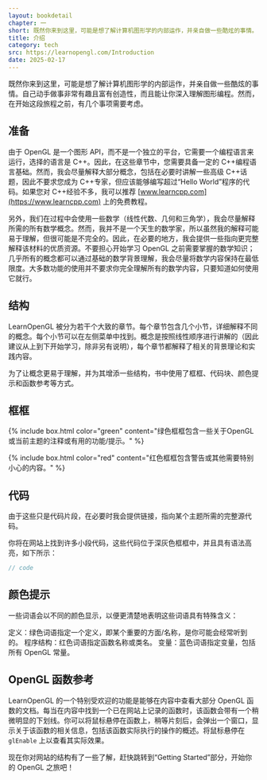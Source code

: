 ```yaml
---
layout: bookdetail
chapter: 一
short: 既然你来到这里，可能是想了解计算机图形学的内部运作，并亲自做一些酷炫的事情。
title: 介绍
category: tech
src: https://learnopengl.com/Introduction
date: 2025-02-17
---
```


既然你来到这里，可能是想了解计算机图形学的内部运作，并亲自做一些酷炫的事情。自己动手做事非常有趣且富有创造性，而且能让你深入理解图形编程。然而，在开始这段旅程之前，有几个事项需要考虑。

## 准备

由于 OpenGL 是一个图形 API，而不是一个独立的平台，它需要一个编程语言来运行，选择的语言是 C++。因此，在这些章节中，您需要具备一定的 C++编程语言基础。然而，我会尽量解释大部分概念，包括在必要时讲解一些高级 C++话题，因此不要求您成为 C++专家，但应该能够编写超过“Hello World”程序的代码。如果您对 C++经验不多，我可以推荐 [www.learncpp.com](https://www.learncpp.com) 上的免费教程。

另外，我们在过程中会使用一些数学（线性代数、几何和三角学），我会尽量解释所需的所有数学概念。然而，我并不是一个天生的数学家，所以虽然我的解释可能易于理解，但很可能是不完全的。因此，在必要的地方，我会提供一些指向更完整解释该材料的优质资源。不要担心开始学习 OpenGL 之前需要掌握的数学知识；几乎所有的概念都可以通过基础的数学背景理解，我会尽量将数学内容保持在最低限度。大多数功能的使用并不要求你完全理解所有的数学内容，只要知道如何使用它就行。

## 结构

LearnOpenGL 被分为若干个大致的章节。每个章节包含几个小节，详细解释不同的概念。每个小节可以在左侧菜单中找到。概念是按照线性顺序进行讲解的（因此建议从上到下开始学习，除非另有说明），每个章节都解释了相关的背景理论和实践内容。

为了让概念更易于理解，并为其增添一些结构，书中使用了框框、代码块、颜色提示和函数参考等方式。

## 框框

{% include box.html color="green" content="绿色框框包含一些关于OpenGL或当前主题的注释或有用的功能/提示。" %}

{% include box.html color="red" content="红色框框包含警告或其他需要特别小心的内容。" %}

## 代码

由于这些只是代码片段，在必要时我会提供链接，指向某个主题所需的完整源代码。

你将在网站上找到许多小段代码，这些代码位于深灰色框框中，并且具有语法高亮，如下所示：

```cpp
// code
```

## 颜色提示

一些词语会以不同的颜色显示，以便更清楚地表明这些词语具有特殊含义：

定义：绿色词语指定一个定义，即某个重要的方面/名称，是你可能会经常听到的。
程序结构：红色词语指定函数名称或类名。
变量：蓝色词语指定变量，包括所有 OpenGL 常量。

## OpenGL 函数参考

LearnOpenGL 的一个特别受欢迎的功能是能够在内容中查看大部分 OpenGL 函数的文档。每当在内容中找到一个已在网站上记录的函数时，该函数会带有一个稍微明显的下划线。你可以将鼠标悬停在函数上，稍等片刻后，会弹出一个窗口，显示关于该函数的相关信息，包括该函数实际执行的操作的概述。将鼠标悬停在 `glEnable` 上以查看其实际效果。

现在你对网站的结构有了一些了解，赶快跳转到“Getting Started”部分，开始你的 OpenGL 之旅吧！
